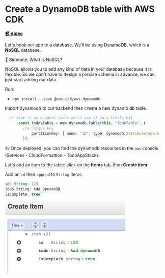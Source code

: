 # Create a DynamoDB table with AWS CDK

**[📹 Video](https://egghead.io/lessons/aws-create-a-dynamodb-table-with-aws-cdk)**

Let's hook our app to a database. We'll be using [DynamoDB](https://aws.amazon.com/dynamodb/), which is a **NoSQL** database.

🤔 Sidenote: What is NoSQL?

NoSQL allows you to add any kind of data in your database because it is flexible. So we don't have to design a precise schema in advance, we can just start adding our data.

Run:

* `npm install --save @aws-cdk/aws-dynamodb`

Import dynamodb to our backend then create a new dynamo db table.

```ts
  // save it as a const since we'll use it in a little bit
      const todosTable = new dynamodb.Table(this, "TodoTable", {
        //a unique key
            partitionKey: { name: "id", type: dynamodb.AttributeType.STRING }
        });
```

👍 Once deployed, you can find the dynamodb resources in the `aws` console (Services - CloudFormattion - TodoAppStack).

Let's add an item to the table: click on the **Items** tab, then **Create item**.

Add an `id` then `append` to `String` items:

```ts
id: String: 123
todo String: Add DynamoDB
isComplete: true
```

![img](/images/dynamodb.png)